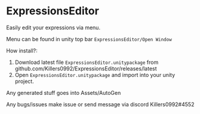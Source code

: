 # ExpressionsEditor
 
Easily edit your expressions via menu.

Menu can be found in unity top bar ``ExpressionsEditor/Open Window``

How install?: 
1. Download latest file ``ExpressionsEditor.unitypackage`` from github.com/Killers0992/ExpressionsEditor/releases/latest
2. Open ``ExpressionsEditor.unitypackage`` and import into your unity project.

Any generated stuff goes into Assets/AutoGen

Any bugs/issues make issue or send message via discord Killers0992#4552
